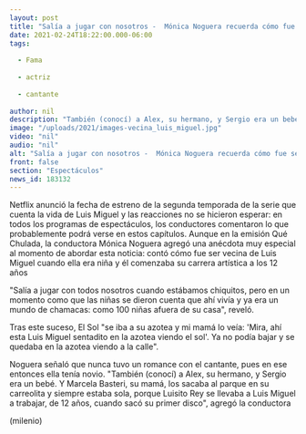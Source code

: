 ```yaml
---
layout: post
title: "Salía a jugar con nosotros -  Mónica Noguera recuerda cómo fue ser vecina de Luis Miguel"
date: 2021-02-24T18:22:00.000-06:00
tags:
  
  - Fama
  
  - actriz
  
  - cantante
  
author: nil
description: "También (conocí) a Alex, su hermano, y Sergio era un bebé. Y Marcela Basteri, su mamá, los sacaba al parque en su carreolita y siempre estaba sola, recordó la conductora. "
image: "/uploads/2021/images-vecina_luis_miguel.jpg"
video: "nil"
audio: "nil"
alt: "Salía a jugar con nosotros -  Mónica Noguera recuerda cómo fue ser vecina de Luis Miguel"
front: false
section: "Espectáculos"
news_id: 183132
---
```


Netflix anunció la fecha de estreno de la segunda temporada de la serie que cuenta la vida de Luis Miguel y las reacciones no se hicieron esperar: en todos los programas de espectáculos, los conductores comentaron lo que probablemente podrá verse en estos capítulos. Aunque en la emisión Qué Chulada, la conductora Mónica Noguera agregó una anécdota muy especial al momento de abordar esta noticia: contó cómo fue ser vecina de Luis Miguel cuando ella era niña y él comenzaba su carrera artística a los 12 años 

"Salía a jugar con todos nosotros cuando estábamos chiquitos, pero en un momento como que las niñas se dieron cuenta que ahí vivía y ya era un mundo de chamacas: como 100 niñas afuera de su casa", reveló. 

Tras este suceso, El Sol "se iba a su azotea y mi mamá lo veía: 'Mira, ahí esta Luis Miguel sentadito en la azotea viendo el sol'. Ya no podía bajar y se quedaba en la azotea viendo a la calle". 

Noguera señaló que nunca tuvo un romance con el cantante, pues en ese entonces ella tenía novio. "También (conocí) a Alex, su hermano, y Sergio era un bebé. Y Marcela Basteri, su mamá, los sacaba al parque en su carreolita y siempre estaba sola, porque Luisito Rey se llevaba a Luis Miguel a trabajar, de 12 años, cuando sacó su primer disco", agregó la conductora 

(milenio)